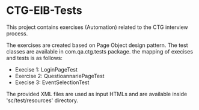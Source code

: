 # CTG-EIB-Tests
This project contains exercises (Automation) related to the CTG interview process.

The exercises are created based on Page Object design pattern. The test classes are available in com.qa.ctg.tests package. the mapping of execises and tests is as follows:
- Execise 1: LoginPageTest
- Exercise 2: QuestioannariePageTest
- Execise 3: EventSelectionTest

The provided XML files are used as input HTMLs and are available inside 'sc/test/resources' directory.
